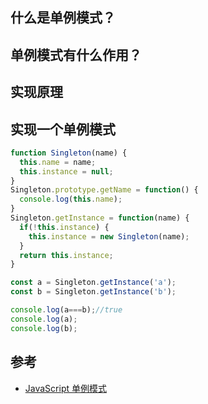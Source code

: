 什么是单例模式？
---

单例模式有什么作用？
---


实现原理
---


实现一个单例模式
---
```js
function Singleton(name) {
  this.name = name;
  this.instance = null;
}
Singleton.prototype.getName = function() {
  console.log(this.name);
}
Singleton.getInstance = function(name) {
  if(!this.instance) {
    this.instance = new Singleton(name);
  }
  return this.instance;
}

const a = Singleton.getInstance('a');
const b = Singleton.getInstance('b');

console.log(a===b);//true
console.log(a);
console.log(b);
```


参考
---
- [JavaScript 单例模式](https://segmentfault.com/a/1190000012842251)
